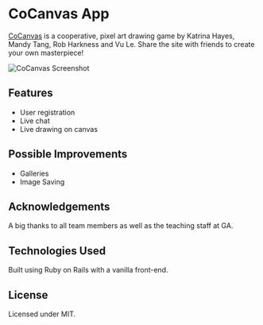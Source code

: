 # CoCanvas App


[CoCanvas](https://amandytang.github.io/cocanvas-js/) is a cooperative, pixel art drawing game by Katrina Hayes, Mandy Tang, Rob Harkness and Vu Le. Share the site with friends to create your own masterpiece!

![CoCanvas Screenshot](apps/assets/images/screenshot.png)
<br/>

## Features
* User registration
* Live chat
* Live drawing on canvas

## Possible Improvements
* Galleries
* Image Saving

## Acknowledgements
A big thanks to all team members as well as the teaching staff at GA.

## Technologies Used
Built using Ruby on Rails with a vanilla front-end.

## License
Licensed under MIT.

